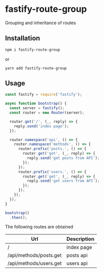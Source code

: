 # fastify-route-group

Grouping and inheritance of routes

## Installation

```bash
npm i fastify-route-group
```

or

```
yarn add fastify-route-group
```

## Usage

```javascript
const fastify = require('fastify');

async function bootstrap() {
  const server = fastify();
  const router = new Router(server);

  router.get('/', (_, reply) => {
    reply.send('index page');
  });

  router.namespace('api', () => {
    router.namespace('methods', () => {
      router.prefix('posts.', () => {
        router.get('get', (_, reply) => {
          reply.send('get posts from API');
        });
      });
      router.prefix('users.', () => {
        router.get('get', (_, reply) => {
          reply.send('get users from API');
        });
      });
    });
  });
}

bootstrap()
  .then();
```

The following routes are obtained

| Url                    | Description |
| ---------------------- | ----------- |
| /                      | index page  |
| /api/methods/posts.get | posts api   |
| /api/methods/users.get | users api   |
